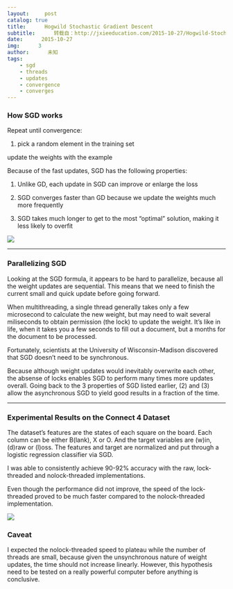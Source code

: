 ```yaml
---
layout:     post
catalog: true
title:      Hogwild Stochastic Gradient Descent
subtitle:      转载自：http://jxieeducation.com/2015-10-27/Hogwild-Stochastic-Gradient-Descent/
date:      2015-10-27
img:      3
author:      未知
tags:
    - sgd
    - threads
    - updates
    - convergence
    - converges
---
```


### How SGD works

Repeat until convergence:

1. pick a random element in the training set

update the weights with the example


Because of the fast updates, SGD has the following properties:

1. Unlike GD, each update in SGD can improve or enlarge the loss

1. SGD converges faster than GD because we update the weights much more frequently

1. SGD takes much longer to get to the most “optimal” solution, making it less likely to overfit


![](http://jxieeducation.com/static/img/sgdvsgd.png)


---

### Parallelizing SGD

Looking at the SGD formula, it appears to be hard to parallelize, because all the weight updates are sequential. This means that we need to finish the current small and quick update before going forward.

When multithreading, a single thread generally takes only a few microsecond to calculate the new weight, but may need to wait several miliseconds to obtain permission (the lock) to update the weight. It’s like in life, when it takes you a few seconds to fill out a document, but a months for the document to be processed.

Fortunately, scientists at the University of Wisconsin-Madison discovered that SGD doesn’t need to be synchronous.

Because although weight updates would inevitably overwrite each other, the absense of locks enables SGD to perform many times more updates overall. Going back to the 3 properties of SGD listed earlier, (2) and (3) allow the asynchronous SGD to yield good results in a fraction of the time.

---

### Experimental Results on the Connect 4 Dataset

The dataset’s features are the states of each square on the board. Each column can be either B(lank), X or O. And the target variables are (w)in, (d)raw or (l)oss. The features and target are normalized and put through a logistic regression classifier via SGD.

I was able to consistently achieve 90-92% accuracy with the raw, lock-threaded and nolock-threaded implementations.

Even though the performance did not improve, the speed of the lock-threaded proved to be much faster compared to the nolock-threaded implementation.

![](http://jxieeducation.com/static/img/sgd-no-lock.png)


### Caveat

I expected the nolock-threaded speed to plateau while the number of threads are small, because given the unsynchronous nature of weight updates, the time should not increase linearly. However, this hypothesis need to be tested on a really powerful computer before anything is conclusive.
